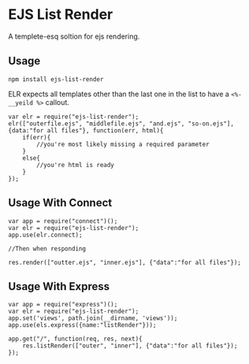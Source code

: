 # EJS List Render

A templete-esq soltion for ejs rendering.

## Usage

`npm install ejs-list-render`

ELR expects all templates other than the last one in the list to have a `<%- __yeild %>` callout.

```
var elr = require("ejs-list-render");
elr(["outerfile.ejs", "middlefile.ejs", "and.ejs", "so-on.ejs"], {data:"for all files"}, function(err, html){
	if(err){
		//you're most likely missing a required parameter
	}
	else{
		//you're html is ready
	}
});
```

## Usage With Connect

```
var app = require("connect")();
var elr = require("ejs-list-render");
app.use(elr.connect);

//Then when responding

res.render(["outter.ejs", "inner.ejs"], {"data":"for all files"});
```

## Usage With Express

```
var app = require("express")();
var elr = require("ejs-list-render");
app.set('views', path.join(__dirname, 'views'));
app.use(els.express({name:"listRender"}));

app.get("/", function(req, res, next){
	res.listRender(["outer", "inner"], {"data":"for all files"});
});
```
